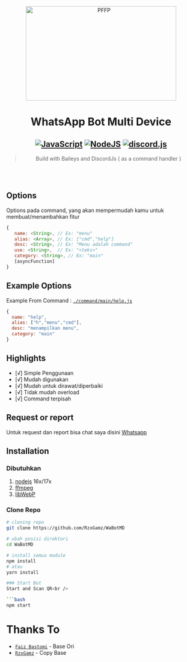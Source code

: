 <div align="center">
<img src="https://img.freepik.com/free-vector/programmer-s-workplace-writing-code-laptop_80328-238.jpg?size=626&ext=jpg&ga=GA1.2.608251545.1650126419" width="400" height="250" border="0" alt="PFFP">


# WhatsApp Bot Multi Device

## [![JavaScript](https://img.shields.io/badge/JavaScript-d6cc0f?style=for-the-badge&logo=javascript&logoColor=white)](https://javascript.com) [![NodeJS](https://img.shields.io/badge/Node.js-43853D?style=for-the-badge&logo=node.js&logoColor=white)](https://nodejs.org/) [![discord.js](https://img.shields.io/badge/discord.js-0026a3?style=for-the-badge&logo=discord&logoColor=white)](https://discord.js.org)

> Build with Baileys and DiscordJs ( as a command handler ) <br />

</div><br />
<br />



## Options

Options pada command, yang akan mempermudah kamu untuk membuat/menambahkan fitur<br />
```js
{
   name: <String>, // Ex: "menu"
   alias: <Array>, // Ex: ["cmd","help"]
   desc: <String>, // Ex: "Menu adalah command"
   use: <String>,  // Ex: "<teks>"
   category: <String>, // Ex: "main"
   [asyncFunction]
}
```

## Example Options

Example From Command : [`./command/main/help.js`](https://github.com/RzxGamz/WaBotMD/blob/main/command/main/help.js)<br />
```js
{
  name: "help",
  alias: ["h","menu","cmd"],
  desc: "menampilkan menu",
  category: "main"
}
```

## Highlights

- [√] Simple Penggunaan
- [√] Mudah digunakan
- [√] Mudah untuk dirawat/diperbaiki
- [√] Tidak mudah overload
- [√] Command terpisah

## Request or report
Untuk request dan report bisa chat saya disini [Whatsapp](https://wa.me/6283894905341)

## Installation

### Dibutuhkan
1. [nodejs](https://nodejs.org/en/download) 16x/17x
2. [ffmpeg](https://ffmpeg.org)
3. [libWebP](https://developers.google.com/speed/webp/download)

### Clone Repo
```bash
# cloning repo
git clone https://github.com/RzxGamz/WaBotMD

# ubah posisi direktori
cd WaBotMD

# install semua module
npm install
# atau
yarn install

### Start Bot
Start and Scan QR<br />

```bash
npm start
```

# Thanks To

- [`Faiz Bastomi`](https://github.com/FaizBastomi) - Base Ori
- [`RzxGamz`](https://github.com/RzxGamz) - Copy Base
